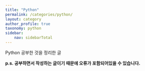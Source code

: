 ```yaml
---
title: "Python"
permalink: /categories/python/
layout: category
author_profile: true
taxonomy: python
sidebar:
    nav: sidebarTotal
---
```


Python 공부한 것을 정리한 글

**p.s. 공부하면서 작성하는 글이기 때문에 오류가 포함되어있을 수 있습니다.**
